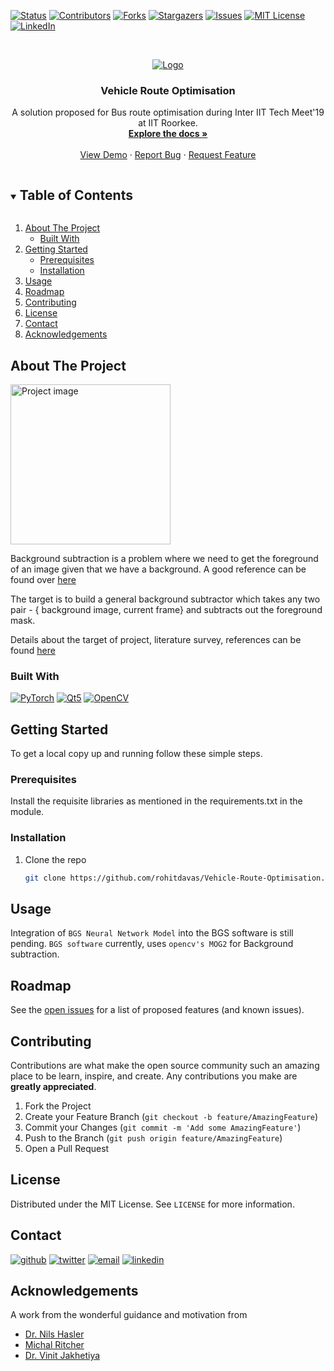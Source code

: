 <!-- PROJECT SHIELDS -->
<!--
*** I'm using markdown "reference style" links for readability.
*** Reference links are enclosed in brackets [ ] instead of parentheses ( ).
*** See the bottom of this document for the declaration of the reference variables
*** for contributors-url, forks-url, etc. This is an optional, concise syntax you may use.
*** https://www.markdownguide.org/basic-syntax/#reference-style-links
-->
[![Status][developement-shield]][developement-shiled-url]
[![Contributors][contributors-shield]][contributors-url]
[![Forks][forks-shield]][forks-url]
[![Stargazers][stars-shield]][stars-url]
[![Issues][issues-shield]][issues-url]
[![MIT License][license-shield]][license-url]
[![LinkedIn][linkedin-shield]][linkedin-url]


<!-- PROJECT LOGO -->
<br />
<p align="center">
  <a href="https://github.com/rohitdavas/Vehicle-Route-Optimisation">
    <img src="images/logo.png" alt="Logo">
  </a>

  <h3 align="center">Vehicle Route Optimisation</h3>

  <p align="center">
    A solution proposed for Bus route optimisation during Inter IIT Tech Meet'19 at IIT Roorkee.
    <br />
    <a href="https://rohitdavas.github.io/projects/Vehicle-Route-Optimisation.html"><strong>Explore the docs »</strong></a>
    <br />
    <br />
    <a href="https://github.com/rohitdavas/Vehicle-Route-Optimisation">View Demo</a>
    ·
    <a href="https://github.com/rohitdavas/Vehicle-Route-Optimisation/issues">Report Bug</a>
    ·
    <a href="https://github.com/rohitdavas/Vehicle-Route-Optimisation/issues">Request Feature</a>
  </p>
</p>


<!-- TABLE OF CONTENTS -->
<details open="open">
  <summary><h2 style="display: inline-block">Table of Contents</h2></summary>
  <ol>
    <li>
      <a href="#about-the-project">About The Project</a>
      <ul>
        <li><a href="#built-with">Built With</a></li>
      </ul>
    </li>
    <li>
      <a href="#getting-started">Getting Started</a>
      <ul>
        <li><a href="#prerequisites">Prerequisites</a></li>
        <li><a href="#installation">Installation</a></li>
      </ul>
    </li>
    <li><a href="#usage">Usage</a></li>
    <li><a href="#roadmap">Roadmap</a></li>
    <li><a href="#contributing">Contributing</a></li>
    <li><a href="#license">License</a></li>
    <li><a href="#contact">Contact</a></li>
    <li><a href="#acknowledgements">Acknowledgements</a></li>
  </ol>
</details>



<!-- ABOUT THE PROJECT -->
## About The Project
<a href="https://github.com/rohitdavas/Vehicle-Route-Optimisation">
    <img src="images/project_logo.png" alt="Project image" width="256" height="256">
</a>

Background subtraction is a problem where we need to get the foreground of an image given that we have a background. 
A good reference can be found over [here](https://sites.google.com/site/backgroundsubtraction/Home?authuser=0)

The target is to build a general background subtractor which takes any two pair - { background image, current frame} and 
subtracts out the foreground mask.

Details about the target of project, literature survey, references can be found [here](https://sites.google.com/site/backgroundsubtraction/Home?authuser=0)

### Built With
[![PyTorch][pytorch-shield]][pytorch-shield-url] [![Qt5][qt-shield]][qt-shield-url] [![OpenCV][opencv-shield]][opencv-shield-url]

<!-- GETTING STARTED -->
## Getting Started

To get a local copy up and running follow these simple steps.

### Prerequisites
Install the requisite libraries as mentioned in the requirements.txt in the module.

### Installation

1. Clone the repo
   ```sh
   git clone https://github.com/rohitdavas/Vehicle-Route-Optimisation.git
   ```



<!-- USAGE EXAMPLES -->
## Usage
Integration of `BGS Neural Network Model` into the BGS software is still pending. `BGS software` currently, uses
`opencv's MOG2` for Background subtraction. 

<!-- ROADMAP -->
## Roadmap

See the [open issues](https://github.com/rohitdavas/Vehicle-Route-Optimisation/issues) for a list of proposed features (and known issues).



<!-- CONTRIBUTING -->
## Contributing

Contributions are what make the open source community such an amazing place to be learn, inspire, and create. Any contributions you make are **greatly appreciated**.

1. Fork the Project
2. Create your Feature Branch (`git checkout -b feature/AmazingFeature`)
3. Commit your Changes (`git commit -m 'Add some AmazingFeature'`)
4. Push to the Branch (`git push origin feature/AmazingFeature`)
5. Open a Pull Request



<!-- LICENSE -->
## License

Distributed under the MIT License. See `LICENSE` for more information.



<!-- CONTACT -->
## Contact
[![github][github-shield]][github-shield-url]
[![twitter][twitter-shield]][twitter-shield-url]
[![email][email-shield]][email-shield-url]
[![linkedin][linkedin-shield]][linkedin-url]

<!-- ACKNOWLEDGEMENTS -->
## Acknowledgements
A work from the wonderful guidance and motivation from 
* [Dr. Nils Hasler](https://www.linkedin.com/in/nils-hasler-91734a12/)
* [Michal Ritcher](https://www.linkedin.com/in/michal-richter-595661154/)
* [Dr. Vinit Jakhetiya](https://www.linkedin.com/in/vinit-jakhetiya-ph-d-b2450a80/?originalSubdomain=in)


<!-- MARKDOWN LINKS & IMAGES -->
<!-- https://www.markdownguide.org/basic-syntax/#reference-style-links -->

[contributors-shield]: https://img.shields.io/github/contributors/rohitdavas/Vehicle-Route-Optimisation.svg?style=for-the-badge
[contributors-url]: https://github.com/rohitdavas/Vehicle-Route-Optimisation/graphs/contributors

[forks-shield]: https://img.shields.io/github/forks/rohitdavas/Vehicle-Route-Optimisation.svg?style=for-the-badge
[forks-url]: https://github.com/rohitdavas/Vehicle-Route-Optimisation/network/members

[stars-shield]: https://img.shields.io/github/stars/rohitdavas/Vehicle-Route-Optimisation.svg?style=for-the-badge
[stars-url]: https://github.com/rohitdavas/Vehicle-Route-Optimisation/stargazers

[issues-shield]: https://img.shields.io/github/issues/rohitdavas/Vehicle-Route-Optimisation.svg?style=for-the-badge
[issues-url]: https://github.com/rohitdavas/Vehicle-Route-Optimisation/issues

[license-shield]: https://img.shields.io/github/license/rohitdavas/Vehicle-Route-Optimisation.svg?style=for-the-badge
[license-url]: https://github.com/rohitdavas/repo/blob/master/LICENSE

[linkedin-shield]: https://img.shields.io/badge/-LinkedIn-black.svg?style=for-the-badge&logo=linkedin&colorB=555
[linkedin-url]: https://linkedin.com/in/rohit-davas

[developement-shield]:https://img.shields.io/static/v1?label=Status&message=In-Developement&color=informational
[developement-shiled-url]:https://github.com/rohitdavas/Vehicle-Route-Optimisation

[pytorch-shield]:https://img.shields.io/static/v1?label=PyTorch&message=1.7.1&color=red
[pytorch-shield-url]:https://pytorch.org/

[qt-shield]:https://img.shields.io/static/v1?label=qt&message=5&color=green
[qt-shield-url]:https://www.qt.io/

[opencv-shield]: https://img.shields.io/static/v1?label=openCV&message=4.5.1&color=blue
[opencv-shield-url]:https://opencv.org

[github-shield]:https://img.shields.io/github/followers/rohitdavas?label=follow&style=social
[github-shield-url]:https://github.com/rohitdavas

[twitter-shield]:https://img.shields.io/twitter/follow/rohitdavas?label=Follow&style=social
[twitter-shield-url]:https://twitter.com/rohitdavas

[email-shield]:https://img.shields.io/static/v1?label=email&message=rohitdavas.git@gmail.com&color=blueviolet
[email-shield-url]:https://rohitdavas.github.io/ 